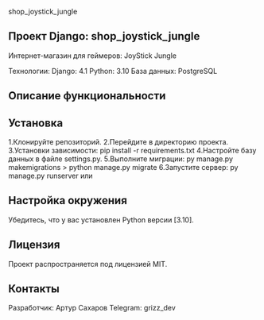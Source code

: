shop_joystick_jungle

## Проект Django: shop_joystick_jungle
Интернет-магазин для геймеров: JoyStick Jungle

Технологии:
Django: 4.1
Python: 3.10
База данных: PostgreSQL


## Описание функциональности






## Установка

1.Клонируйте репозиторий.
2.Перейдите в директорию проекта.
3.Установки зависимости: pip install -r requirements.txt
4.Настройте базу данных в файле settings.py.
5.Выполните миграции: py manage.py makemigrations > python manage.py migrate
6.Запустите сервер: py manage.py runserver или 


## Настройка окружения
Убедитесь, что у вас установлен Python версии [3.10].

## Лицензия
Проект распространяется под лицензией MIT.

## Контакты
Разработчик: Артур Сахаров 
Telegram: grizz_dev
